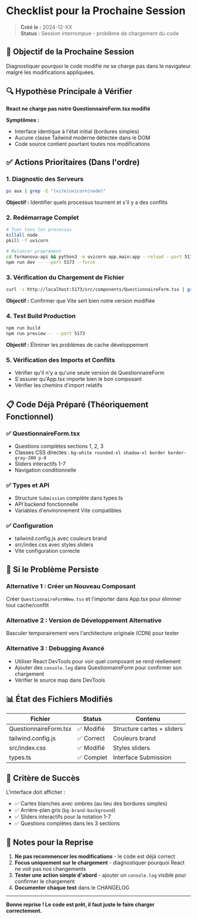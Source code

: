 # Checklist pour la Prochaine Session

> **Créé le :** 2024-12-XX  
> **Status :** Session interrompue - problème de chargement du code

## 🎯 **Objectif de la Prochaine Session**

Diagnostiquer pourquoi le code modifié ne se charge pas dans le navigateur malgré les modifications appliquées.

## 🔍 **Hypothèse Principale à Vérifier**

**React ne charge pas notre QuestionnaireForm.tsx modifié**

**Symptômes :**
- Interface identique à l'état initial (bordures simples)
- Aucune classe Tailwind moderne détectée dans le DOM
- Code source contient pourtant toutes nos modifications

## ✅ **Actions Prioritaires (Dans l'ordre)**

### 1. **Diagnostic des Serveurs**
```bash
ps aux | grep -E "(vite|uvicorn|node)"
```
**Objectif :** Identifier quels processus tournent et s'il y a des conflits

### 2. **Redémarrage Complet**
```bash
# Tuer tous les processus
killall node
pkill -f uvicorn

# Relancer proprement
cd formanova-api && python3 -m uvicorn app.main:app --reload --port 5174 &
npm run dev -- --port 5173 --force
```

### 3. **Vérification du Chargement de Fichier**
```bash
curl -s http://localhost:5173/src/components/QuestionnaireForm.tsx | grep -i "bg-white\|rounded-xl"
```
**Objectif :** Confirmer que Vite sert bien notre version modifiée

### 4. **Test Build Production** 
```bash
npm run build
npm run preview -- --port 5173
```
**Objectif :** Éliminer les problèmes de cache développement

### 5. **Vérification des Imports et Conflits**
- Vérifier qu'il n'y a qu'une seule version de QuestionnaireForm
- S'assurer qu'App.tsx importe bien le bon composant
- Vérifier les chemins d'import relatifs

## 📋 **Code Déjà Préparé (Théoriquement Fonctionnel)**

### ✅ **QuestionnaireForm.tsx**
- Questions complètes sections 1, 2, 3
- Classes CSS directes : `bg-white rounded-xl shadow-xl border border-gray-200 p-8`
- Sliders interactifs 1-7
- Navigation conditionnelle

### ✅ **Types et API**
- Structure `Submission` complète dans types.ts
- API backend fonctionnelle
- Variables d'environnement Vite compatibles

### ✅ **Configuration**
- tailwind.config.js avec couleurs brand
- src/index.css avec styles sliders
- Vite configuration correcte

## 🚨 **Si le Problème Persiste**

### **Alternative 1 : Créer un Nouveau Composant**
Créer `QuestionnaireFormNew.tsx` et l'importer dans App.tsx pour éliminer tout cache/conflit

### **Alternative 2 : Version de Développement Alternative**
Basculer temporairement vers l'architecture originale (CDN) pour tester

### **Alternative 3 : Debugging Avancé**
- Utiliser React DevTools pour voir quel composant se rend réellement
- Ajouter des `console.log` dans QuestionnaireForm pour confirmer son chargement
- Vérifier le source map dans DevTools

## 📊 **État des Fichiers Modifiés**

| Fichier | Status | Contenu |
|---------|--------|---------|
| QuestionnaireForm.tsx | ✅ Modifié | Structure cartes + sliders |
| tailwind.config.js | ✅ Correct | Couleurs brand |
| src/index.css | ✅ Modifié | Styles sliders |
| types.ts | ✅ Complet | Interface Submission |

## 🎯 **Critère de Succès**

L'interface doit afficher :
- ✅ Cartes blanches avec ombres (au lieu des bordures simples)
- ✅ Arrière-plan gris (`bg-brand-background`)
- ✅ Sliders interactifs pour la notation 1-7
- ✅ Questions complètes dans les 3 sections

## 📝 **Notes pour la Reprise**

1. **Ne pas recommencer les modifications** - le code est déjà correct
2. **Focus uniquement sur le chargement** - diagnostiquer pourquoi React ne voit pas nos changements
3. **Tester une action simple d'abord** - ajouter un `console.log` visible pour confirmer le chargement
4. **Documenter chaque test** dans le CHANGELOG

---

**Bonne reprise ! Le code est prêt, il faut juste le faire charger correctement.**